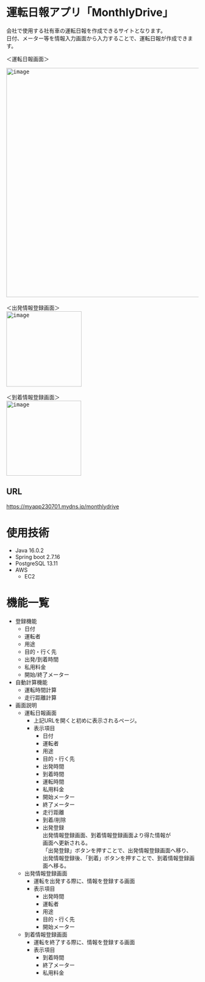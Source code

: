 ﻿# 運転日報アプリ「MonthlyDrive」
会社で使用する社有車の運転日報を作成できるサイトとなります。  
日付、メーター等を情報入力画面から入力することで、運転日報が作成できます。

＜運転日報画面＞
<div align="left">
<kbd><img width="600" alt="image" src="https://github.com/S27-tt/MonthlyDrive/assets/131981423/3589d9c2-b99e-4cf3-8cc1-56a9d06ab225">
</kbd>
</div>
<br>
＜出発情報登録画面＞
<div align="left">
<kbd><img width="197" alt="image" src="https://github.com/S27-tt/MonthlyDrive/assets/131981423/a461db02-b893-4821-8b87-27fa762603f2">
</kbd>

</div>
<br>
＜到着情報登録画面＞
<div align="left">
<kbd><img width="196" alt="image" src="https://github.com/S27-tt/MonthlyDrive/assets/131981423/055e6a48-fb74-42bd-9e38-3079c9922543">
</kbd>

</div>

## URL
https://myapp230701.mydns.jp/monthlydrive

# 使用技術
- Java 16.0.2
- Spring boot 2.7.16
- PostgreSQL 13.11
- AWS
    - EC2

# 機能一覧
- 登録機能
    - 日付
    - 運転者
    - 用途
    - 目的・行く先
    - 出発/到着時間
    - 私用料金
    - 開始/終了メーター
- 自動計算機能
    - 運転時間計算
    - 走行距離計算
- 画面説明
    - 運転日報画面
        - 上記URLを開くと初めに表示されるページ。
        - 表示項目
            - 日付
            - 運転者
            - 用途
            - 目的・行く先
            - 出発時間
            - 到着時間
            - 運転時間
            - 私用料金
            - 開始メーター
            - 終了メーター
            - 走行距離
            - 到着/削除
            - 出発登録  
          出発情報登録画面、到着情報登録画面より得た情報が  
          画面へ更新される。  
          「出発登録」ボタンを押すことで、出発情報登録画面へ移り、  
          出発情報登録後、「到着」ボタンを押すことで、到着情報登録画面へ移る。 
    - 出発情報登録画面
        - 運転を出発する際に、情報を登録する画面
        - 表示項目
            - 出発時間
            - 運転者
            - 用途
            - 目的・行く先
            - 開始メーター 
    - 到着情報登録画面
        - 運転を終了する際に、情報を登録する画面
        - 表示項目
            - 到着時間
            - 終了メーター
            - 私用料金

